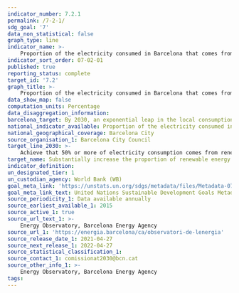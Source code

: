 ```yaml
---
indicator_number: 7.2.1
permalink: /7-2-1/
sdg_goal: '7'
data_non_statistical: false
graph_type: line
indicator_name: >-
    Proportion of the electricity consumed in Barcelona that comes from renewable sources
indicator_sort_order: 07-02-01
published: true
reporting_status: complete
target_id: '7.2'
graph_title: >-
    Proportion of the electricity consumed in Barcelona that comes from renewable sources
data_show_map: false
computation_units: Percentage
data_disaggregation_information:
barcelona_target: By 2030, an exponential leap in the local consumption and production of renewable energy
national_indicator_available: Proportion of the electricity consumed in Barcelona that comes from renewable sources
national_geographical_coverage: Barcelona City
source_organisation_1: Barcelona City Council
target_line_2030: >-
    Achieve that 50% or more of electricity consumption comes from renewable sources
target_name: Substantially increase the proportion of renewable energy in the overall mix of energy sources
indicator_definition:
un_designated_tier: 1
un_custodian_agency: World Bank (WB)
goal_meta_link: 'https://unstats.un.org/sdgs/metadata/files/Metadata-07-02-01.pdf'
goal_meta_link_text: United Nations Sustainable Development Goals Metadata (pdf 894kB)
source_periodicity_1: Data available annually
source_earliest_available_1: 2015
source_active_1: true
source_url_text_1: >-
    Energy Observatory, Barcelona Energy Agency  
source_url_1: 'https://energia.barcelona/ca/observatori-de-lenergia'
source_release_date_1: 2021-04-27
source_next_release_1: 2022-04-27
source_statistical_classification_1: 
source_contact_1: comissionat2030@bcn.cat
source_other_info_1: >-
    Energy Observatory, Barcelona Energy Agency 
tags:
---
```


